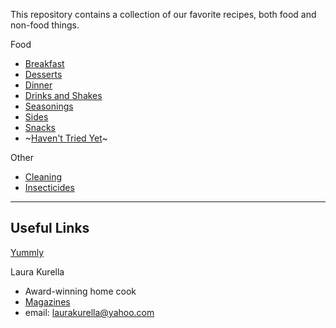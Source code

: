This repository contains a collection of our favorite recipes, both food and non-food things.

Food
- [Breakfast](/00%20Categories/Breakfast.md)
- [Desserts](/00%20Categories/Desserts.md)
- [Dinner](/00%20Categories/Dinner.md)
- [Drinks and Shakes](/00%20Categories/Drinks%20and%20Shakes.md)
- [Seasonings](/00%20Categories/Seasonings.md)
- [Sides](/00%20Categories/Sides.md)
- [Snacks](/00%20Categories/Snacks.md)
- ~[Haven't Tried Yet](/00%20Categories/Haven%27t%20Tried%20Yet.md)~

Other
- [Cleaning](/00%20Categories/Cleaning.md)
- [Insecticides](/00%20Categories/Insecticides.md)

---
## Useful Links

[Yummly](https://www.yummly.com/)

Laura Kurella
- Award-winning home cook
- [Magazines](https://issuu.com/swmspark.com/docs/spark-january_20230123-web)
- email: [laurakurella@yahoo.com](mailto:laurakurella@yahoo.com)